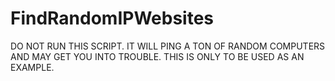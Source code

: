 # FindRandomIPWebsites

DO NOT RUN THIS SCRIPT. IT WILL PING A TON OF RANDOM COMPUTERS AND MAY GET YOU INTO TROUBLE. THIS IS ONLY TO BE USED AS AN EXAMPLE.
